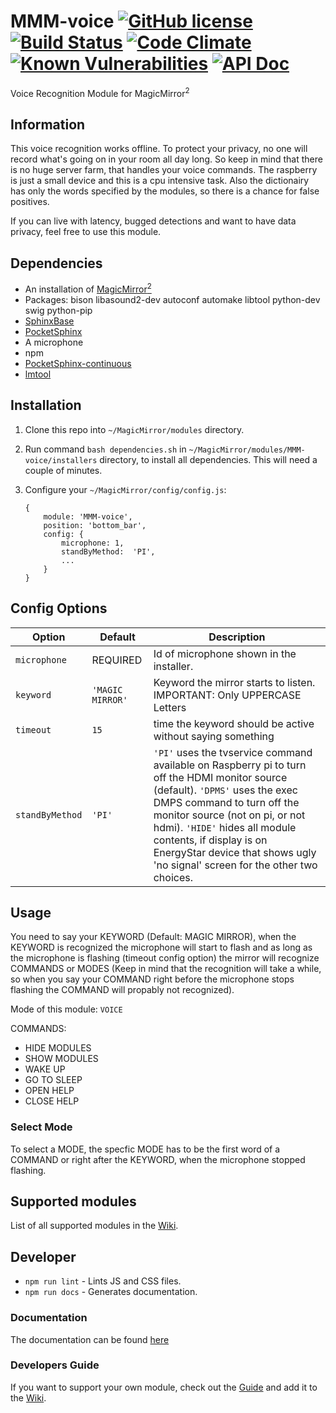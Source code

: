# MMM-voice  [![GitHub license](https://img.shields.io/badge/license-MIT-blue.svg?style=flat)](https://raw.githubusercontent.com/fewieden/MMM-voice/master/LICENSE) [![Build Status](https://travis-ci.org/fewieden/MMM-voice.svg?branch=master)](https://travis-ci.org/fewieden/MMM-voice) [![Code Climate](https://codeclimate.com/github/fewieden/MMM-voice/badges/gpa.svg?style=flat)](https://codeclimate.com/github/fewieden/MMM-voice) [![Known Vulnerabilities](https://snyk.io/test/github/fewieden/mmm-voice/badge.svg)](https://snyk.io/test/github/fewieden/mmm-voice) [![API Doc](https://doclets.io/fewieden/MMM-voice/master.svg)](https://doclets.io/fewieden/MMM-voice/master)

Voice Recognition Module for MagicMirror<sup>2</sup>

## Information

This voice recognition works offline. To protect your privacy, no one will record what's going on in your room all day long.
So keep in mind that there is no huge server farm, that handles your voice commands. The raspberry is just a small device and this is a cpu intensive task.
Also the dictionairy has only the words specified by the modules, so there is a chance for false positives.

If you can live with latency, bugged detections and want to have data privacy, feel free to use this module.

## Dependencies

* An installation of [MagicMirror<sup>2</sup>](https://github.com/MichMich/MagicMirror)
* Packages: bison libasound2-dev autoconf automake libtool python-dev swig python-pip
* [SphinxBase](https://github.com/cmusphinx/sphinxbase)
* [PocketSphinx](https://github.com/cmusphinx/pocketsphinx)
* A microphone
* npm
* [PocketSphinx-continuous](https://www.npmjs.com/package/pocketsphinx-continuous)
* [lmtool](https://www.npmjs.com/package/lmtool)

## Installation

1. Clone this repo into `~/MagicMirror/modules` directory.
1. Run command `bash dependencies.sh` in `~/MagicMirror/modules/MMM-voice/installers` directory, to install all dependencies. This will need a couple of minutes.
1. Configure your `~/MagicMirror/config/config.js`:

    ```
    {
        module: 'MMM-voice',
        position: 'bottom_bar',
        config: {
            microphone: 1,
            standByMethod:  'PI',
            ...		
        }
    }
    ```

## Config Options

| **Option** | **Default** | **Description** |
| --- | --- | --- |
| `microphone` | REQUIRED | Id of microphone shown in the installer. |
| `keyword` | `'MAGIC MIRROR'` | Keyword the mirror starts to listen. IMPORTANT: Only UPPERCASE Letters |
| `timeout` | `15` | time the keyword should be active without saying something |
| `standByMethod` | `'PI'` | `'PI'` uses the tvservice command available on Raspberry pi to turn off the HDMI monitor source (default). `'DPMS'` uses the exec DMPS command to turn off the monitor source (not on pi, or not hdmi). `'HIDE'` hides all module contents, if display is on EnergyStar device that shows ugly 'no signal' screen for the other two choices. |

## Usage

You need to say your KEYWORD (Default: MAGIC MIRROR), when the KEYWORD is recognized the microphone will start to flash and as long as the microphone is flashing (timeout config option) the mirror will recognize COMMANDS or MODES (Keep in mind that the recognition will take a while, so when you say your COMMAND right before the microphone stops flashing the COMMAND will propably not recognized).

Mode of this module: `VOICE`

COMMANDS:

* HIDE MODULES
* SHOW MODULES
* WAKE UP
* GO TO SLEEP
* OPEN HELP
* CLOSE HELP

### Select Mode

To select a MODE, the specfic MODE has to be the first word of a COMMAND or right after the KEYWORD, when the microphone stopped flashing.

## Supported modules

List of all supported modules in the [Wiki](https://github.com/fewieden/MMM-voice/wiki/Supported-Modules).

## Developer

* `npm run lint` - Lints JS and CSS files.
* `npm run docs` - Generates documentation.

### Documentation

The documentation can be found [here](https://doclets.io/fewieden/MMM-voice/master)

### Developers Guide

If you want to support your own module, check out the [Guide](DEVELOPER.md) and add it to the [Wiki](https://github.com/fewieden/MMM-voice/wiki/Supported-Modules).
